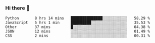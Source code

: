### Hi there 👋

<!--
**abhinav-TB/abhinav-TB** is a ✨ _special_ ✨ repository because its `README.md` (this file) appears on your GitHub profile.

Here are some ideas to get you started:

<!--START_SECTION:waka-->
```text
Python       8 hrs 14 mins   ██████████████░░░░░░░░░░░   58.29 % 
JavaScript   5 hrs 1 min     █████████░░░░░░░░░░░░░░░░   35.53 % 
Other        37 mins         █░░░░░░░░░░░░░░░░░░░░░░░░   04.38 % 
JSON         12 mins         ░░░░░░░░░░░░░░░░░░░░░░░░░   01.49 % 
CSS          2 mins          ░░░░░░░░░░░░░░░░░░░░░░░░░   00.31 %
```
<!--END_SECTION:waka-->
